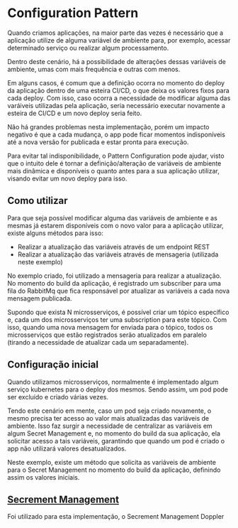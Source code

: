 # Configuration Pattern
<p>Quando criamos aplicações, na maior parte das vezes é necessário que a aplicação utilize de alguma variável de ambiente para, por exemplo, acessar determinado serviço ou realizar algum processamento.</p>
<p>Dentro deste cenário, há a possibilidade de alterações dessas variáveis de ambiente, umas com mais frequência e outras com menos.</p>
<p>Em alguns casos, é comum que a definição ocorra no momento do deploy da aplicação dentro de uma esteira CI/CD, o que deixa os valores fixos para cada deploy. Com isso, caso ocorra a necessidade de modificar alguma das varáiveis utilizadas pela aplicação, seria necessário executar novamente a esteira de CI/CD e um novo deploy seria feito.</p>
<p>Não há grandes problemas nesta implementação, porém um impacto negativo é que a cada mudança, o app pode ficar momentos indisponíveis até a nova versão for publicada e estar pronta para execução.</p>
<p>Para evitar tal indisponibilidade, o Pattern Configuration pode ajudar, visto que o intuito dele é tornar a definição/alteração de variáveis de ambiente mais dinâmica e disponíveis o quanto antes para a sua aplicação utilizar, visando evitar um novo deploy para isso.</p>

## Como utilizar
<p>Para que seja possível modificar alguma das variáveis de ambiente e as mesmas já estarem disponíveis com o novo valor para a aplicação utilizar, existe alguns métodos para isso: </p>
<ul>
  <li>Realizar a atualização das variáveis através de um endpoint REST</li>
  <li>Realizar a atualização das variáveis através de mensageria (utilizada neste exemplo) </li>
</ul>
<p>No exemplo criado, foi utilizado a mensageria para realizar a atualização. No momento do build da aplicação, é registrado um subscriber para uma fila do RabbitMq que fica responsável por atualizar as variáveis a cada nova mensagem publicada.</p>
<p>Supondo que exista N microsserviços, é possível criar um tópico específico e, cada um dos microsserviços ter uma subscription para este tópico. Com isso, quando uma nova mensagem for enviada para o tópico, todos os microsserviços que estão registrados serão atualizados em paralelo (tirando a necessidade de atualizar cada um separadamente).</p>

## Configuração inicial
<p>Quando utilizamos microsserviços, normalmente é implementado algum serviço kubernetes para o deploy dos mesmos. Sendo assim, um pod pode ser excluído e criado várias vezes. </p>
<p>Tendo este cenário em mente, caso um pod seja criado novamente, o mesmo precisa ter acesso ao valor mais atualizadas das variáveis de ambiente. Isso faz surgir a necessidade de centralizar as variáveis em algum Secret Management e, no momento do build da sua aplicação, ela solicitar acesso a tais variáveis, garantindo que quando um pod é criado o app não utilizará valores desatualizados.</p>
<p>Neste exemplo, existe um método que solicita as variáveis de ambiente para o Secret Management no momento do build da aplicação, definindo assim os valores iniciais.</p>

## [Secrement Management](https://docs.doppler.com/docs)
<p>Foi utilizado para esta implementação, o Secrement Management Doppler</p>

